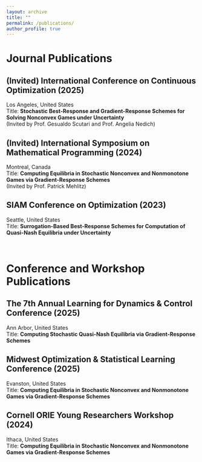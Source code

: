 ```yaml
---
layout: archive
title: ""
permalink: /publications/
author_profile: true
---
```


Journal Publications
======

## (Invited) International Conference on Continuous Optimization (2025)
Los Angeles, United States  
Title: **Stochastic Best-Response and Gradient-Response Schemes for Solving Nonconvex Games under Uncertainty**  
(Invited by Prof. Gesualdo Scutari and Prof. Angelia Nedich)

## (Invited) International Symposium on Mathematical Programming (2024)
Montreal, Canada  
Title: **Computing Equilibria in Stochastic Nonconvex and Nonmonotone Games via Gradient-Response Schemes**  
(Invited by Prof. Patrick Mehlitz)

## SIAM Conference on Optimization (2023)
Seattle, United States  
Title: **Surrogation-Based Best-Response Schemes for Computation of Quasi-Nash Equilibria under Uncertainty**

<br>

Conference and Workshop Publications
======

## The 7th Annual Learning for Dynamics & Control Conference (2025)
Ann Arbor, United States  
Title: **Computing Stochastic Quasi-Nash Equilibria via Gradient-Response Schemes**

## Midwest Optimization & Statistical Learning Conference (2025)
Evanston, United States  
Title: **Computing Equilibria in Stochastic Nonconvex and Nonmonotone Games via Gradient-Response Schemes**

## Cornell ORIE Young Researchers Workshop (2024)
Ithaca, United States  
Title: **Computing Equilibria in Stochastic Nonconvex and Nonmonotone Games via Gradient-Response Schemes**
